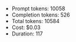 - Prompt tokens: 10058
- Completion tokens: 526
- Total tokens: 10584
- Cost: $0.03
- Duration: 117
